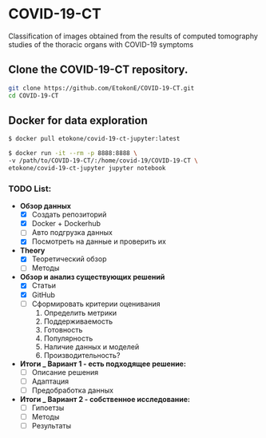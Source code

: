# COVID-19-CT
Classification of images obtained from the results of computed tomography studies of the  thoracic organs with COVID-19 symptoms

## Clone the COVID-19-CT repository.

```bash
git clone https://github.com/EtokonE/COVID-19-CT.git
cd COVID-19-CT
```

## Docker for data exploration
```bash
$ docker pull etokone/covid-19-ct-jupyter:latest

$ docker run -it --rm -p 8888:8888 \ 
-v /path/to/COVID-19-CT/:/home/covid-19/COVID-19-CT \
etokone/covid-19-ct-jupyter jupyter notebook
```

### TODO List:

- **Обзор данных**
    - [x]  Создать репозиторий
    - [x]  Docker + Dockerhub
    - [ ]  Авто подгрузка данных
    - [x]  Посмотреть на данные и проверить их
- **Theory**
    - [x]  Теоретический обзор
    - [ ]  Методы
- **Обзор и анализ существующих решений**
    - [x]  Статьи
    - [x]  GitHub
    - [ ]  Сформировать критерии оценивания
        1. Определить метрики
        2. Поддерживаемость
        3. Готовность
        4. Популярность
        5. Наличие данных и моделей
        6. Производительность?
- **Итоги _ Вариант 1 - есть подходящее решение:**
    - [ ]  Описание решения
    - [ ]  Адаптация
    - [ ]  Предобработка данных
- **Итоги _ Вариант 2 - собственное исследование:**
    - [ ]  Гипоетзы
    - [ ]  Методы
    - [ ]  Результаты
